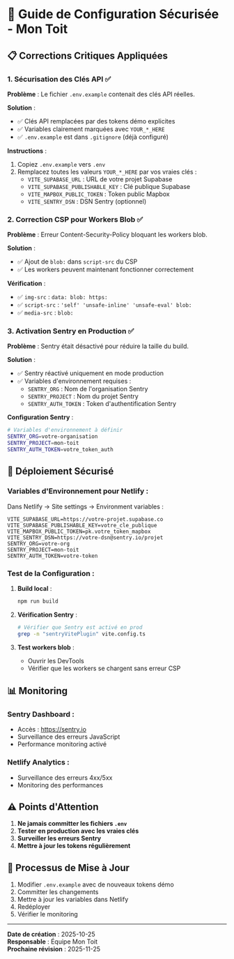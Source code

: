# 🔐 Guide de Configuration Sécurisée - Mon Toit

## 📋 Corrections Critiques Appliquées

### 1. Sécurisation des Clés API ✅

**Problème** : Le fichier `.env.example` contenait des clés API réelles.

**Solution** : 
- ✅ Clés API remplacées par des tokens démo explicites
- ✅ Variables clairement marquées avec `YOUR_*_HERE`
- ✅ `.env.example` est dans `.gitignore` (déjà configuré)

**Instructions** :
1. Copiez `.env.example` vers `.env`
2. Remplacez toutes les valeurs `YOUR_*_HERE` par vos vraies clés :
   - `VITE_SUPABASE_URL` : URL de votre projet Supabase
   - `VITE_SUPABASE_PUBLISHABLE_KEY` : Clé publique Supabase
   - `VITE_MAPBOX_PUBLIC_TOKEN` : Token public Mapbox
   - `VITE_SENTRY_DSN` : DSN Sentry (optionnel)

### 2. Correction CSP pour Workers Blob ✅

**Problème** : Erreur Content-Security-Policy bloquant les workers blob.

**Solution** : 
- ✅ Ajout de `blob:` dans `script-src` du CSP
- ✅ Les workers peuvent maintenant fonctionner correctement

**Vérification** :
- ✅ `img-src` : `data: blob: https:`
- ✅ `script-src` : `'self' 'unsafe-inline' 'unsafe-eval' blob:`
- ✅ `media-src` : `blob:`

### 3. Activation Sentry en Production ✅

**Problème** : Sentry était désactivé pour réduire la taille du build.

**Solution** :
- ✅ Sentry réactivé uniquement en mode production
- ✅ Variables d'environnement requises :
  - `SENTRY_ORG` : Nom de l'organisation Sentry
  - `SENTRY_PROJECT` : Nom du projet Sentry
  - `SENTRY_AUTH_TOKEN` : Token d'authentification Sentry

**Configuration Sentry** :

```bash
# Variables d'environnement à définir
SENTRY_ORG=votre-organisation
SENTRY_PROJECT=mon-toit
SENTRY_AUTH_TOKEN=votre_token_auth
```

## 🚀 Déploiement Sécurisé

### Variables d'Environnement pour Netlify :

Dans Netlify → Site settings → Environment variables :

```
VITE_SUPABASE_URL=https://votre-projet.supabase.co
VITE_SUPABASE_PUBLISHABLE_KEY=votre_cle_publique
VITE_MAPBOX_PUBLIC_TOKEN=pk.votre_token_mapbox
VITE_SENTRY_DSN=https://votre-dsn@sentry.io/projet
SENTRY_ORG=votre-org
SENTRY_PROJECT=mon-toit
SENTRY_AUTH_TOKEN=votre-token
```

### Test de la Configuration :

1. **Build local** :
   ```bash
   npm run build
   ```

2. **Vérification Sentry** :
   ```bash
   # Vérifier que Sentry est activé en prod
   grep -n "sentryVitePlugin" vite.config.ts
   ```

3. **Test workers blob** :
   - Ouvrir les DevTools
   - Vérifier que les workers se chargent sans erreur CSP

## 📊 Monitoring

### Sentry Dashboard :
- Accès : https://sentry.io
- Surveillance des erreurs JavaScript
- Performance monitoring activé

### Netlify Analytics :
- Surveillance des erreurs 4xx/5xx
- Monitoring des performances

## ⚠️ Points d'Attention

1. **Ne jamais committer les fichiers `.env`**
2. **Tester en production avec les vraies clés**
3. **Surveiller les erreurs Sentry**
4. **Mettre à jour les tokens régulièrement**

## 🔄 Processus de Mise à Jour

1. Modifier `.env.example` avec de nouveaux tokens démo
2. Committer les changements
3. Mettre à jour les variables dans Netlify
4. Redéployer
5. Vérifier le monitoring

---

**Date de création** : 2025-10-25  
**Responsable** : Équipe Mon Toit  
**Prochaine révision** : 2025-11-25
